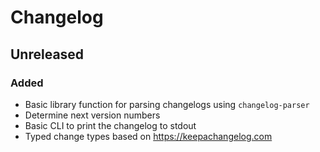 # Changelog

## Unreleased

### Added

- Basic library function for parsing changelogs using `changelog-parser`
- Determine next version numbers
- Basic CLI to print the changelog to stdout
- Typed change types based on https://keepachangelog.com

